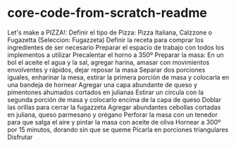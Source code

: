 # core-code-from-scratch-readme

Let's make a PIZZA!:
Definir el tipo de Pizza: Pizza Italiana, Calzzone o Fugazetta (Seleccion: Fugazzeta)
Definir la receta para comprar los ingredientes de ser necesario
Preparar el espacio de trabajo con todos los implementos a utilizar
Precalentar el horno a 350º
Preparar la masa:
En un bol el aceite el agua y la sal, agregar harina, amasar con movimientos envolventes y rápidos, dejar reposar la masa
Separar dos porciones iguales, enharinar la mesa, estirar la primera porción de masa y colocarla en una bandeja de hornear
Agregar una capa abundante de queso y pimentones ahumados cortados en julianas 
Estirar un circula con la segunda porción de masa y colocarlo encima de la capa de queso
Doblar las orillas para cerrar la fugazzeta
Agregar abundantes cebollas cortadas en juliana, queso parmesano y orégano
Perforar la masa con un tenedor para que salga el aire y pintar la masa con aceite de oliva
Hornear a 300º por 15 minutos, dorando sin que se queme
Picarla en porciones triangulares
Disfrutar


